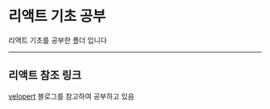 # 리액트 기초 공부
리액트 기초를 공부한 폴더 입니다

---
## 리액트 참조 링크
[velopert](https://react.vlpt.us/basic/) 블로그를 참고하여 공부하고 있음
